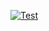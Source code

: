 [![Test](https://github.com/mo7amedaliEbaid/tasks_manager/actions/workflows/test.yml/badge.svg)](https://github.com/mo7amedaliEbaid/tasks_manager/actions/workflows/test.yml)

